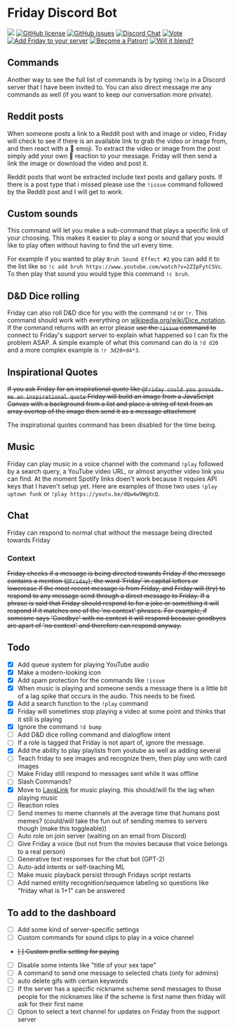 # Friday Discord Bot

[![](https://app.codacy.com/project/badge/Grade/0ad7826bb256410d885a47fca99ce624)](https://www.codacy.com/gh/Brettanda/friday-discord-python/dashboard?utm_source=github.com&amp;utm_medium=referral&amp;utm_content=Brettanda/friday-discord-python&amp;utm_campaign=Badge_Grade)
[![GitHub license](https://img.shields.io/github/license/Brettanda/friday-discord-python)](https://github.com/Brettanda/friday-discord-python/blob/master/LICENSE.md)
[![GitHub issues](https://img.shields.io/github/issues/Brettanda/friday-discord-python)](https://github.com/Brettanda/friday-discord-python/issues)
[![Discord Chat](https://discord.com/api/guilds/707441352367013899/embed.png)](https://discord.gg/NTRuFjU)
[![Vote](https://img.shields.io/badge/Vote-Friday-blue)](https://top.gg/bot/476303446547365891/vote)
[![Add Friday to your server](https://img.shields.io/badge/Add%20Friday-to%20your%20server-orange)](https://discord.com/api/oauth2/authorize?client_id=476303446547365891&permissions=2469521478&scope=bot%20applications.commands)
[![Become a Patron!](https://img.shields.io/badge/-Become%20a%20Patron!-rgb(232%2C%2091%2C%2070))](https://www.patreon.com/fridaybot)
[![Will it blend?](https://github.com/Brettanda/friday-discord-python/actions/workflows/push.yml/badge.svg)](https://github.com/Brettanda/friday-discord-python/actions/workflows/push.yml)


## Commands

Another way to see the full list of commands is by typing `!help` in a Discord server that I have been invited to. You can also direct message me any commands as well (if you want to keep our conversation more private).

## Reddit posts

When someone posts a link to a Reddit post with and image or video, Friday will check to see if there is an available link to grab the video or image from, and then react with a 🔗 emoji. To extract the video or image from the post simply add your own 🔗 reaction to your message. Friday will then send a link the image or download the video and post it.

Reddit posts that wont be extracted include text posts and gallary posts. If there is a post type that i missed please use the `!issue` command followed by the Reddit post and I will get to work.

## Custom sounds

This command will let you make a sub-command that plays a specific link of your choosing. This makes it easier to play a song or sound that you would like to play often without having to find the url every time.

For example if you wanted to play `Bruh Sound Effect #2` you can add it to the list like so `!c add bruh https://www.youtube.com/watch?v=2ZIpFytCSVc`. To then play that sound you would type this command `!c bruh`.

## D&D Dice rolling

Friday can also roll D&D dice for you with the command `!d` or `!r`. This command should work with everything on [wikipedia.org/wiki/Dice_notation](https://en.wikipedia.org/wiki/Dice_notation). If the command returns with an error please ~~use the `!issue` command to~~ connect to Friday's support server to explain what happened so I can fix the problem ASAP. A simple example of what this command can do is `!d d20` and a more complex example is `!r 3d20+d4*3`.

## Inspirational Quotes

~~If you ask Friday for an inspirational quote like `@Friday could you provide me an inspirational quote` Friday will build an image from a JavaScript Canvas with a background from a list and place a string of text from an array overtop of the image then send it as a message attachment~~

The inspirational quotes command has been disabled for the time being.

## Music

Friday can play music in a voice channel with the command `!play` followed by a search query, a YouTube video URL, or almost anyother video link you can find. At the moment Spotify links doen't work because it requies API keys that I haven't setup yet. Here are examples of those two uses `!play uptown funk` or `!play https://youtu.be/dQw4w9WgXcQ`.

## Chat

Friday can respond to normal chat without the message being directed towards Friday

### Context

~~Friday checks if a message is being directed towards Friday if the message contains a mention (`@Friday`), the word 'Friday' in capital letters or lowercase if the most recent message is from Friday, and Friday will (try) to respond to any message send through a direct message to Friday. If a phrase is said that Friday should respond to for a joke or something it will respond if it matches one of the 'no context' phrases. For example, if someone says 'Goodbye' with no context it will respond because goodbyes are apart of 'no context' and therefore can respond anyway.~~

## Todo

- [x] Add queue system for playing YouTube audio
- [x] Make a modern-looking icon
- [x] Add spam protection for the commands like `!issue`
- [x] When music is playing and someone sends a message there is a little bit of a lag spike that occurs in the audio. This needs to be fixed.
- [x] Add a search function to the `!play` command
- [x] Friday will sometimes stop playing a video at some point and thinks that it still is playing
- [x] Ignore the command `!d bump`
- [ ] Add D&D dice rolling command and dialogflow intent
- [ ] If a role is tagged that Friday is not apart of, ignore the message.
- [x] Add the ability to play playlists from youtube as well as adding several
- [ ] Teach friday to see images and recognize them, then play uno with card images
- [ ] Make Friday still respond to messages sent while it was offline
- [ ] Slash Commands?
- [x] Move to [LavaLink](https://github.com/Devoxin/Lavalink.py) for music playing. this should/will fix the lag when playing music
- [ ] Reaction roles
- [ ] Send memes to meme channels at the average time that humans post memes? (could/will take the fun out of sending memes to servers though (make this toggleable))
- [ ] Auto role on join server (waiting on an email from Discord)
- [ ] Give Friday a voice (but not from the movies because that voice belongs to a real person)
- [ ] Generative text responses for the chat bot (GPT-2)
- [ ] Auto-add intents or self-teaching ML
- [ ] Make music playback persist through Fridays script restarts
- [ ] Add named entity recognition/sequence labeling so questions like "friday what is 1+1" can be answered

## To add to the dashboard

- [ ] Add some kind of server-specific settings
- [ ] Custom commands for sound clips to play in a voice channel
- ~~[ ] Custom prefix setting for paying~~
- [ ] Disable some intents like "title of your sex tape"
- [ ] A command to send one message to selected chats (only for admins)
- [ ] auto delete gifs with certain keywords
- [ ] If the server has a specific nickname scheme send messages to those people for the nicknames like if the scheme is first name then friday will ask for their first name
- [ ] Option to select a text channel for updates on Friday from the support server